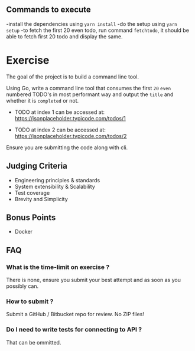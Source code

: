 ## Commands to execute

-install the dependencies using `yarn install`
-do the setup using `yarn setup`
-to fetch the first 20 even todo, run command `fetchtodo`, it should be able to fetch first 20 todo and display the same.

# Exercise

The goal of the project is to build a command line tool.

Using Go, write a command line tool that consumes the first `20` `even` numbered TODO's in most performant way and output the `title` and whether it is `completed` or not.

- TODO at index 1 can be accessed at: <https://jsonplaceholder.typicode.com/todos/1>

- TODO at index 2 can be accessed at: <https://jsonplaceholder.typicode.com/todos/2>

Ensure you are submitting the code along with cli.

## Judging Criteria

- Engineering principles & standards
- System extensibility & Scalability
- Test coverage
- Brevity and Simplicity

## Bonus Points

- Docker

## FAQ

### What is the time-limit on exercise ?

There is none, ensure you submit your best attempt and as soon as you possibly can.

### How to submit ?

Submit a GitHub / Bitbucket repo for review. No ZIP files!

### Do I need to write tests for connecting to API ?

That can be ommitted.
